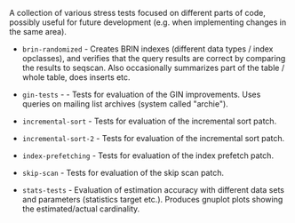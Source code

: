 A collection of various stress tests focused on different parts of code,
possibly useful for future development (e.g. when implementing changes
in the same area).


* `brin-randomized` - Creates BRIN indexes (different data types / index
   opclasses), and verifies that the query results are correct by
   comparing the results to seqscan. Also occasionally summarizes part
   of the table / whole table, does inserts etc.

* `gin-tests` - - Tests for evaluation of the GIN improvements. Uses
   queries on mailing list archives (system called "archie").

* `incremental-sort` - Tests for evaluation of the incremental sort patch.

* `incremental-sort-2` - Tests for evaluation of the incremental sort patch.

* `index-prefetching` - Tests for evaluation of the index prefetch patch.

* `skip-scan` - Tests for evaluation of the skip scan patch.

* `stats-tests` - Evaluation of estimation accuracy with different data
   sets and parameters (statistics target etc.). Produces gnuplot plots
   showing the estimated/actual cardinality.
